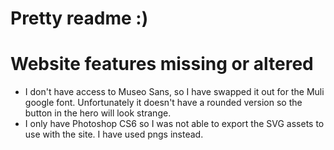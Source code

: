 # Pretty readme :)

# Website features missing or altered
- I don't have access to Museo Sans, so I have swapped it out for the Muli google font. Unfortunately it doesn't have a rounded version so the button in the hero will look strange.
- I only have Photoshop CS6 so I was not able to export the SVG assets to use with the site. I have used pngs instead.
